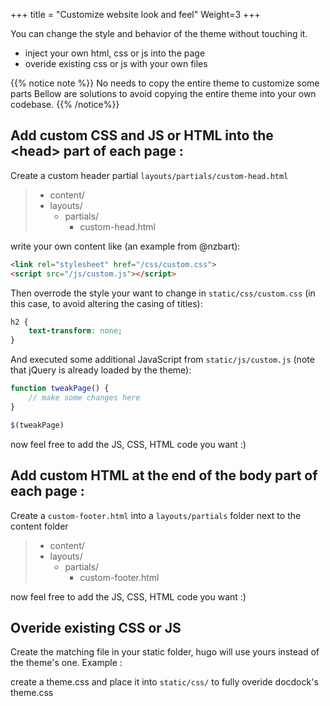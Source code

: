 +++
title = "Customize website look and feel"
Weight=3
+++

You can change the style and behavior of the theme without touching it.

* inject your own html,  css or js into the page
* overide existing css or js with your own files

{{% notice note  %}}
No needs to copy the entire theme to customize some parts 
Bellow are solutions to avoid copying the entire theme into your own codebase.
{{% /notice%}}

## Add custom CSS and JS or HTML into the \<head\> part of each page :

Create a custom header partial `layouts/partials/custom-head.html` 

> * content/
> * layouts/
>   * partials/
>      * custom-head.html

write your own content like (an example from @nzbart):
```html
<link rel="stylesheet" href="/css/custom.css">
<script src="/js/custom.js"></script>
```

Then overrode the style your want to change in `static/css/custom.css` (in this case, to avoid altering the casing of titles):
```css
h2 {
    text-transform: none;
}
```

And executed some additional JavaScript from `static/js/custom.js` (note that jQuery is already loaded by the theme):
```javascript
function tweakPage() {
    // make some changes here
}

$(tweakPage)
```


now feel free to add the JS, CSS, HTML code you want :)

## Add custom HTML at the end of the body part of each page :

Create a `custom-footer.html` into a `layouts/partials` folder next to the content folder

> * content/
> * layouts/
>   * partials/
>      * custom-footer.html

now feel free to add the JS, CSS, HTML code you want :)

## Overide existing CSS or JS

Create the matching file in your static folder, hugo will use yours instead of the theme's one.
Example : 

create a theme.css and place it into `static/css/` to fully overide docdock's theme.css
